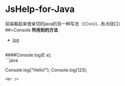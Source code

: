 # JsHelp-for-Java
前端看起来很亲切的java的另一种写法（(⊙o⊙)…有点绕口）
<br />
##>Console 
**所用到的方法**
* [log](https://github.com/Jon-Millent/JsHelp-for-Java#log "log")  
<br />
####Console.log(E a);
<br />
```java

  Console.log("Hello!");
   Console.log(123);

```
<br />


